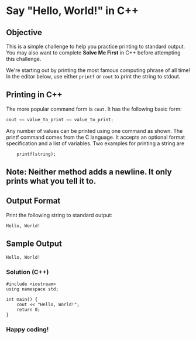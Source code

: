 # Say "Hello, World!" in C++

## Objective

This is a simple challenge to help you practice printing to standard output.  
You may also want to complete **Solve Me First** in C++ before attempting this challenge.

We're starting out by printing the most famous computing phrase of all time!  
In the editor below, use either `printf` or `cout` to print the string to stdout.

## Printing in C++

The more popular command form is `cout`. It has the following basic form:

```cpp
cout << value_to_print << value_to_print;
```

Any number of values can be printed using one command as shown.
The printf command comes from the C language. It accepts an optional format specification and a list of variables. Two examples for printing a string are

``` printf("%s", string);
    printf(string);
```

## Note: Neither method adds a newline. It only prints what you tell it to.

## Output Format

Print the following string to standard output:

``` Hello, World! ```

##  Sample Output

``` Hello, World! ```

### Solution (C++)

```
#include <iostream>
using namespace std;

int main() {
    cout << "Hello, World!";
    return 0;
}
```
### Happy coding!  